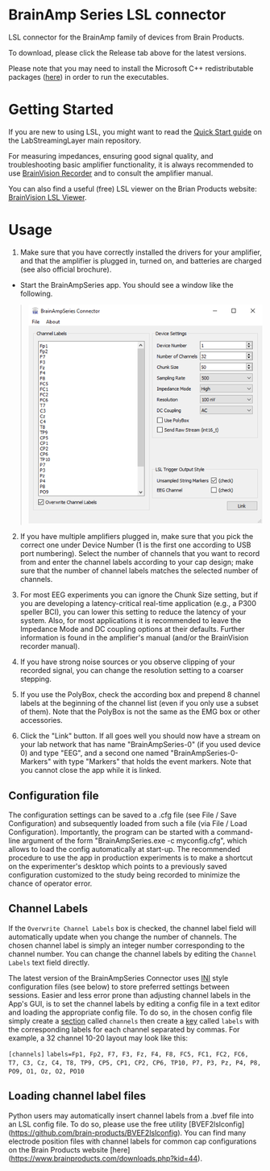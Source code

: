 # BrainAmp Series LSL connector
LSL connector for the BrainAmp family of devices from Brain Products.

To download, please click the Release tab above for the latest versions.

Please note that you may need to install the Microsoft C++ redistributable packages ([here](https://support.microsoft.com/en-us/help/2977003/the-latest-supported-visual-c-downloads)) in order to run the executables.

# Getting Started
If you are new to using LSL, you might want to read the [Quick Start guide](https://labstreaminglayer.readthedocs.io/info/getting_started.html) on the LabStreamingLayer main repository. 

For measuring impedances, ensuring good signal quality, and troubleshooting basic amplifier functionality, it is always recommended to use [BrainVision Recorder](https://www.brainproducts.com/downloads.php?kid=2) and to consult the amplifier manual.

You can also find a useful (free) LSL viewer on the Brian Products website: [BrainVision LSL Viewer](https://www.brainproducts.com/downloads.php?kid=40).

# Usage

1. Make sure that you have correctly installed the drivers for your amplifier, and that the amplifier is plugged in, turned on, and batteries are charged (see also official brochure).
  * Start the BrainAmpSeries app. You should see a window like the following.
> ![brainampseries.png](brainampseries.png)

2. If you have multiple amplifiers plugged in, make sure that you pick the correct one under Device Number (1 is the first one according to USB port numbering). Select the number of channels that you want to record from and enter the channel labels according to your cap design; make sure that the number of channel labels matches the selected number of channels.

3. For most EEG experiments you can ignore the Chunk Size setting, but if you are developing a latency-critical real-time application (e.g., a P300 speller BCI), you can lower this setting to reduce the latency of your system. Also, for most applications it is recommended to leave the Impedance Mode and DC coupling options at their defaults. Further information is found in the amplifier's manual (and/or the BrainVision recorder manual).

4. If you have strong noise sources or you observe clipping of your recorded signal, you can change the resolution setting to a coarser stepping.

5. If you use the PolyBox, check the according box and prepend 8 channel labels at the beginning of the channel list (even if you only use a subset of them). Note that the PolyBox is not the same as the EMG box or other accessories.

6. Click the "Link" button. If all goes well you should now have a stream on your lab network that has name "BrainAmpSeries-0" (if you used device 0) and type "EEG", and a second one named "BrainAmpSeries-0-Markers" with type "Markers" that holds the event markers. Note that you cannot close the app while it is linked.

## Configuration file

The configuration settings can be saved to a .cfg file (see File / Save Configuration) and subsequently loaded from such a file (via File / Load Configuration). Importantly, the program can be started with a command-line argument of the form "BrainAmpSeries.exe -c myconfig.cfg", which allows to load the config automatically at start-up. The recommended procedure to use the app in production experiments is to make a shortcut on the experimenter's desktop which points to a previously saved configuration customized to the study being recorded to minimize the chance of operator error.

## Channel Labels

If the `Overwrite Channel Labels` box is checked, the channel label field will automatically update when you change the number of channels. The chosen channel label is simply an integer number corresponding to the channel number. You can change the channel labels by editing the `Channel Labels` text field directly.

The latest version of the BrainAmpSeries Connector uses [INI](https://en.wikipedia.org/wiki/INI_file) style configuration files (see below) to store preferred settings between sessions. Easier and less error prone than adjusting channel labels in the App's GUI, is to set the channel labels by editing a config file in a text editor and loading the appropriate config file. To do so, in the chosen config file simply create a [section](https://en.wikipedia.org/wiki/INI_file#Sections) called `channels` then create a [key](https://en.wikipedia.org/wiki/INI_file#Keys_(properties)) called `labels` with the corresponding labels for each channel separated by commas. For example, a 32 channel 10-20 layout may look like this:

`[channels]`
`labels=Fp1, Fp2, F7, F3, Fz, F4, F8, FC5, FC1, FC2, FC6, T7, C3, Cz, C4, T8, TP9, CP5, CP1, CP2, CP6, TP10, P7, P3, Pz, P4, P8, PO9, O1, Oz, O2, PO10`

## Loading channel label files

Python users may automatically insert channel labels from a .bvef file into an LSL config file. To do so, please use the free utility [BVEF2lslconfig] (https://github.com/brain-products/BVEF2lslconfig). You can find many electrode position files with channel labels for common cap configurations on the Brain Products website [here] (https://www.brainproducts.com/downloads.php?kid=44). 
